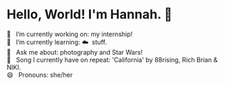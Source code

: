 # Hello, World! I'm Hannah. 👋
 
🔭 &nbsp;&nbsp;I’m currently working on: my internship!  
🌱 &nbsp;&nbsp;I’m currently learning: ☁️ &nbsp;stuff.  
🌠 &nbsp;&nbsp;Ask me about: photography and Star Wars!  
🎸 &nbsp;&nbsp;Song I currently have on repeat: 'California' by 88rising, Rich Brian & NIKI.    
😄 &nbsp;&nbsp;Pronouns: she/her   


